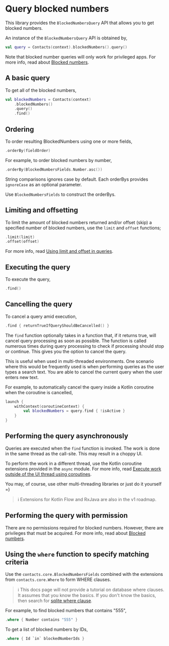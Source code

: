 # Query blocked numbers

This library provides the `BlockedNumbersQuery` API that allows you to get blocked numbers.

An instance of the `BlockedNumbersQuery` API is obtained by,

```kotlin
val query = Contacts(context).blockedNumbers().query()
```

Note that blocked number queries will only work for privileged apps. For more info, read about
[Blocked numbers](./../blockednumbers/about-blocked-numbers.md).

## A basic query

To get all of the blocked numbers,

```kotlin
val blockedNumbers = Contacts(context)
    .blockedNumbers()
    .query()
    .find()
```

## Ordering

To order resulting BlockedNumbers using one or more fields,

```kotlin
.orderBy(fieldOrder)
```

For example, to order blocked numbers by number,

```kotlin
.orderBy(BlockedNumbersFields.Number.asc())
```

String comparisons ignores case by default. Each orderBys provides `ignoreCase` as an optional
parameter.

Use `BlockedNumbersFields` to construct the orderBys.

## Limiting and offsetting

To limit the amount of blocked numbers returned and/or offset (skip) a specified number of 
blocked numbers, use the `limit` and `offset` functions;

```kotlin
.limit(limit)
.offset(offset)
```

For more info, read [Using limit and offset in queries](./../basics/limit-and-offset-queries.md).

## Executing the query

To execute the query,

```kotlin
.find()
```

## Cancelling the query

To cancel a query amid execution,

```kotlin
.find { returnTrueIfQueryShouldBeCancelled() }
```

The `find` function optionally takes in a function that, if it returns true, will cancel query
processing as soon as possible. The function is called numerous times during query processing to
check if processing should stop or continue. This gives you the option to cancel the query.

This is useful when used in multi-threaded environments. One scenario where this would be frequently
used is when performing queries as the user types a search text. You are able to cancel the current
query when the user enters new text.

For example, to automatically cancel the query inside a Kotlin coroutine when the coroutine is cancelled,

```kotlin
launch {
    withContext(coroutineContext) {
        val blockedNumbers = query.find { !isActive }
    }
}
```

## Performing the query asynchronously

Queries are executed when the `find` function is invoked. The work is done in the same thread as
the call-site. This may result in a choppy UI.

To perform the work in a different thread, use the Kotlin coroutine extensions provided in the `async` module.
For more info, read [Execute work outside of the UI thread using coroutines](./../async/async-execution-coroutines.md).

You may, of course, use other multi-threading libraries or just do it yourself =)

> ℹ️ Extensions for Kotlin Flow and RxJava are also in the v1 roadmap.

## Performing the query with permission

There are no permissions required for blocked numbers. However, there are privileges that must be 
acquired. For more info, read about [Blocked numbers](./../blockednumbers/about-blocked-numbers.md).

## Using the `where` function to specify matching criteria

Use the `contacts.core.BlockedNumbersFields` combined with the extensions from `contacts.core.Where` to form
WHERE clauses. 

> ℹ️ This docs page will not provide a tutorial on database where clauses. It assumes that you know 
> the basics.  If you don't know the basics, then search for [sqlite where clause](https://www.google.com/search?q=sqlite+where+clause). 

For example, to find blocked numbers that contains "555",

```kotlin
.where { Number contains "555" }
```

To get a list of blocked numbers by IDs,

```kotlin
.where { Id `in` blockedNumberIds }
```